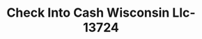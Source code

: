 ---
f_zip-code: 53095
f_state-code: WI
title: Check Into Cash Wisconsin Llc-13724
f_phone: 262-334-7706
f_city-only: Bend
f_address: 1460 S Main Street West Bend
f_location-unique-id: '13724'
slug: check-into-cash-wisconsin-llc-13724
updated-on: '2024-05-30T13:46:58.046Z'
created-on: '2024-05-30T13:36:59.803Z'
published-on: '2024-05-30T13:54:32.469Z'
f_city-state: cms/city/bend-wi.md
f_company: cms/company/check-into-cash-wisconsin-llc.md
f_state: cms/state/wisconsin.md
layout: '[payday-loan].html'
tags: payday-loan
---